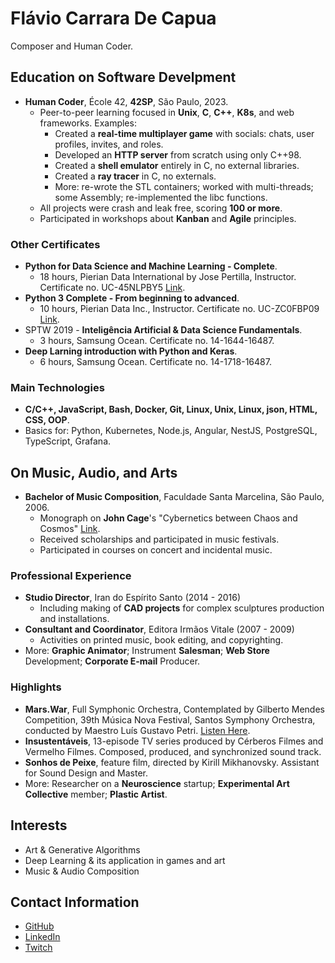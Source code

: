 # Flávio Carrara De Capua

Composer and Human Coder.

## Education on Software Develpment

* **Human Coder**, École 42, **42SP**, São Paulo, 2023.
	* Peer-to-peer learning focused in **Unix**, **C**, **C++**, **K8s**, and web frameworks. Examples:
      * Created a **real-time multiplayer game** with socials: chats, user profiles, invites, and roles.
      * Developed an **HTTP server** from scratch using only C++98.
      * Created a **shell emulator** entirely in C, no external libraries.
	  * Created a **ray tracer** in C, no externals.
	  * More: re-wrote the STL containers; worked with multi-threads; some Assembly; re-implemented the libc functions.
	* All projects were crash and leak free, scoring **100 or more**.
	* Participated in workshops about **Kanban** and **Agile** principles.

### Other Certificates

* **Python for Data Science and Machine Learning - Complete**.
	* 18 hours, Pierian Data International by Jose Pertilla, Instructor. Certificate no. UC-45NLPBY5 [Link](https://ude.my/UC-45NLPBY5).
* **Python 3 Complete - From beginning to advanced**.
	* 10 hours, Pierian Data Inc., Instructor. Certificate no. UC-ZC0FBP09 [Link](https://ude.my/UC-ZC0FBP09).
* SPTW 2019 - **Inteligência Artificial & Data Science Fundamentals**.
	* 3 hours, Samsung Ocean. Certificate no. 14-1644-16487.
* **Deep Larning introduction with Python and Keras**.
	* 6 hours, Samsung Ocean. Certificate no. 14-1718-16487.

### Main Technologies 

* **C/C++, JavaScript, Bash, Docker, Git, Linux, Unix, Linux, json, HTML, CSS, OOP**.
* Basics for: Python, Kubernetes, Node.js, Angular, NestJS, PostgreSQL, TypeScript, Grafana.

## On Music, Audio, and Arts

* **Bachelor of Music Composition**, Faculdade Santa Marcelina, São Paulo, 2006.
    * Monograph on **John Cage**'s "Cybernetics between Chaos and Cosmos" [Link](https://github.com/fde-capu/fde-capu/blob/main/J-Cage.pdf).
    * Received scholarships and participated in music festivals.
    * Participated in courses on concert and incidental music.

### Professional Experience

* **Studio Director**, Iran do Espírito Santo (2014 - 2016)
	* Including making of **CAD projects** for complex sculptures production and installations.
* **Consultant and Coordinator**, Editora Irmãos Vitale (2007 - 2009)
	* Activities on printed music, book editing, and copyrighting.
* More: **Graphic Animator**; Instrument **Salesman**; **Web Store** Development; **Corporate E-mail** Producer.

### Highlights

* **Mars.War**, Full Symphonic Orchestra, Contemplated by Gilberto Mendes Competition, 39th Música Nova Festival, Santos Symphony Orchestra, conducted by Maestro Luís Gustavo Petri. [Listen Here](https://github.com/fde-capu/fde-capu/blob/main/Flavio%20Carrara%20-%20Marte%20Guerra%20-%202004%20-%2010m28.mp3). 
* **Insustentáveis**, 13-episode TV series produced by Cérberos Filmes and Vermelho Filmes. Composed, produced, and synchronized sound track. 
* **Sonhos de Peixe**, feature film, directed by Kirill Mikhanovsky. Assistant for Sound Design and Master.
* More: Researcher on a **Neuroscience** startup; **Experimental Art Collective** member; **Plastic Artist**.

## Interests

* Art & Generative Algorithms
* Deep Learning & its application in games and art
* Music & Audio Composition

## Contact Information

* [GitHub](https://www.github.com/fde-capu)
* [LinkedIn](https://www.linkedin.com/in/flaviocarrara/)
* [Twitch](https://www.twitch.com/fde-capu)
